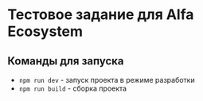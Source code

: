 # Тестовое задание для Alfa Ecosystem

## Команды для запуска

- `npm run dev` - запуск проекта в режиме разработки
- `npm run build` - сборка проекта
